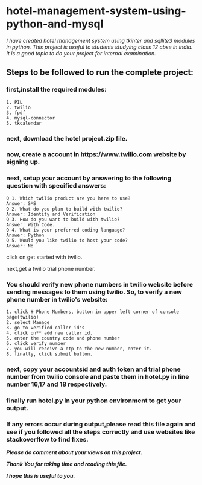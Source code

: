 # hotel-management-system-using-python-and-mysql
_I have created hotel management system using tkinter and sqllite3 modules in python. This project is useful to students studying class 12 cbse in india. It is a good topic to do your project for internal examination._
## Steps to be followed to run the complete project:
### first,install the required modules:
    1. PIL
    2. twilio
    3. fpdf
    4. mysql-connector
    5. tkcalendar
### next, download the hotel project.zip file.
### now, create a account in https://www.twilio.com website by signing up.
### next, setup your account by answering to the following question with specified answers:
    Q 1. Which twilio product are you here to use?
    Answer: SMS
    Q 2. What do you plan to build with twilio?
    Answer: Identity and Verification
    Q 3. How do you want to build with twilio?
    Answer: With Code.
    Q 4. What is your preferred coding language?
    Answer: Python
    Q 5. Would you like twilio to host your code?
    Answer: No

click on get started with twilio.

next,get a twilio trial phone number.

### You should verify new phone numbers in twilio website before sending messages to them using twilio. So, to verify a new phone number in twilio's website:
    1. click # Phone Numbers, button in upper left corner of console page(twilio)
    2. select Manage
    3. go to verified caller id's
    4. click on** add new caller id.
    5. enter the country code and phone number
    6. click verify number
    7. you will receive a otp to the new number, enter it.
    8. finally, click submit button.

### next, copy your accountsid and auth token and trial phone number from twilio console and paste them in hotel.py in line number 16,17 and 18 respectively.

### finally run hotel.py in your python environment to get your output.

### If any errors occur during output,please read this file again and see if you followed all the steps correctly and use websites like stackoverflow to find fixes.

***Please do comment about your views on this project.***

***Thank You for taking time and reading this file.***

***I hope this is useful to you.***



